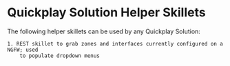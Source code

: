 # Quickplay Solution Helper Skillets

The following helper skillets can be used by any Quickplay Solution:

    1. REST skillet to grab zones and interfaces currently configured on a NGFW; used 
        to populate dropdown menus